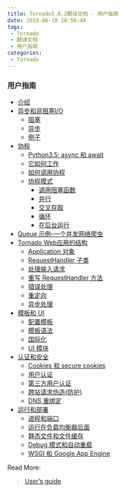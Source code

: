 ```yaml
---
title: Tornado5.0.2翻译文档 - 用户指南
date: 2018-06-10 18:50:44
tags:
 - Tornado
 - 翻译文档
 - 用户指南
categories:
 - Tornado
---
```


### 用户指南

- [介绍](https://runnerliu.github.io/2018/06/10/tornado502-introduction/)
- [异步和非阻塞I/O](https://runnerliu.github.io/2018/06/10/tornado502-asnon/#more)
  - [阻塞](https://runnerliu.github.io/2018/06/10/tornado502-asnon/#more)
  - [异步](https://runnerliu.github.io/2018/06/10/tornado502-asnon/#more)
  - [例子](https://runnerliu.github.io/2018/06/10/tornado502-asnon/#more)
- [协程](https://runnerliu.github.io/2018/06/18/tornado502-coroutines/#more)
  - [Python3.5: async 和 await ](https://runnerliu.github.io/2018/06/18/tornado502-coroutines/#more)
  - [它如何工作](https://runnerliu.github.io/2018/06/18/tornado502-coroutines/#more)
  - [如何调用协程](https://runnerliu.github.io/2018/06/18/tornado502-coroutines/#more)
  - [协程模式](https://runnerliu.github.io/2018/06/18/tornado502-coroutines/#more)
    - [调用阻塞函数]()
    - [并行]()
    - [交叉存取]()
    - [循环]()
    - [在后台运行]()
- [Queue 示例-一个并发网络爬虫](https://runnerliu.github.io/2018/06/18/tornado502-concurrentwebspider/#more)
- [Tornado Web应用的结构]()
  - [Application 对象]()
  - [RequestHandler 子类]()
  - [处理输入请求]()
  - [重写 RequestHandler 方法]()
  - [错误处理]()
  - [重定向]()
  - [异步处理]()
- [模板和 UI]()
  - [配置模板]()
  - [模板语法]()
  - [国际化]()
  - [UI 模块]()
- [认证和安全]()
  - [Cookies 和 secure cookies]()
  - [用户认证]()
  - [第三方用户认证]()
  - [跨站请求伪造(防护)]()
  - [DNS 重绑定]()
- [运行和部署]()
  - [进程和端口]()
  - [运行在负载均衡器后面]()
  - [静态文件和文件缓存]()
  - [Debug 模式和自动重载]()
  - [WSGI 和 Google App Engine]()



Read More:

> [User’s guide](http://www.tornadoweb.org/en/stable/guide.html) 